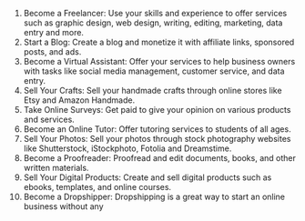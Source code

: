 
1. Become a Freelancer: Use your skills and experience to offer services such as graphic design, web design, writing, editing, marketing, data entry and more. 
2. Start a Blog: Create a blog and monetize it with affiliate links, sponsored posts, and ads. 
3. Become a Virtual Assistant: Offer your services to help business owners with tasks like social media management, customer service, and data entry. 
4. Sell Your Crafts: Sell your handmade crafts through online stores like Etsy and Amazon Handmade. 
5. Take Online Surveys: Get paid to give your opinion on various products and services. 
6. Become an Online Tutor: Offer tutoring services to students of all ages.
7. Sell Your Photos: Sell your photos through stock photography websites like Shutterstock, iStockphoto, Fotolia and Dreamstime. 
8. Become a Proofreader: Proofread and edit documents, books, and other written materials. 
9. Sell Your Digital Products: Create and sell digital products such as ebooks, templates, and online courses. 
10. Become a Dropshipper: Dropshipping is a great way to start an online business without any